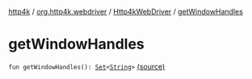 [http4k](../../index.md) / [org.http4k.webdriver](../index.md) / [Http4kWebDriver](index.md) / [getWindowHandles](./get-window-handles.md)

# getWindowHandles

`fun getWindowHandles(): `[`Set`](https://kotlinlang.org/api/latest/jvm/stdlib/kotlin.collections/-set/index.html)`<`[`String`](https://kotlinlang.org/api/latest/jvm/stdlib/kotlin/-string/index.html)`>` [(source)](https://github.com/http4k/http4k/blob/master/http4k-testing-webdriver/src/main/kotlin/org/http4k/webdriver/Http4kWebDriver.kt#L100)